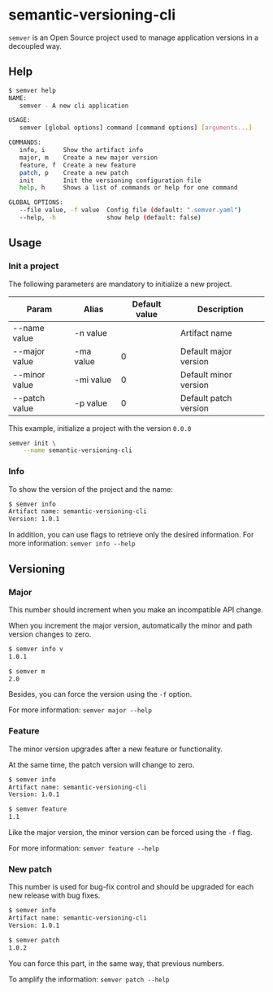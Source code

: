 # semantic-versioning-cli
```semver``` is an Open Source project used to manage application versions in a decoupled way.

## Help
```bash
$ semver help  
NAME:
   semver - A new cli application

USAGE:
   semver [global options] command [command options] [arguments...]

COMMANDS:
   info, i     Show the artifact info
   major, m    Create a new major version
   feature, f  Create a new feature
   patch, p    Create a new patch
   init        Init the versioning configuration file
   help, h     Shows a list of commands or help for one command

GLOBAL OPTIONS:
   --file value, -f value  Config file (default: ".semver.yaml")
   --help, -h              show help (default: false)

```

## Usage
### Init a project
The following parameters are mandatory to initialize a new project.

|Param|Alias|Default value|Description|
|--|--|--|--|
|--name value|-n value||Artifact name|
|--major value|-ma value|0|Default major version|
|--minor value|-mi value|0|Default minor version|
|--patch value|-p value|0|Default patch version|

This example, initialize a project with the version ```0.0.0```
```bash
semver init \
    --name semantic-versioning-cli 
```

### Info
To show the version of the project and the name:

```zsh
$ semver info 
Artifact name: semantic-versioning-cli
Version: 1.0.1
```

In addition, you can use flags to retrieve only the desired information. For more information: ```semver info --help```

## Versioning
### Major
This number should increment when you make an incompatible API change.

When you increment the major version, automatically the minor and path version changes to zero. 

```bash
$ semver info v 
1.0.1

$ semver m
2.0
```

Besides, you can force the version using the ```-f``` option. 

For more information: ```semver major --help```

### Feature
The minor version upgrades after a new feature or functionality. 

At the same time, the patch version will change to zero. 

```bash
$ semver info
Artifact name: semantic-versioning-cli
Version: 1.0.1

$ semver feature
1.1                                                       
```

Like the major version, the minor version can be forced using the ```-f``` flag. 

For more information: ```semver feature --help```

### New patch
This number is used for bug-fix control and should be upgraded for each new release with bug fixes.

```zsh
$ semver info 
Artifact name: semantic-versioning-cli
Version: 1.0.1

$ semver patch
1.0.2
```

You can force this part, in the same way, that previous numbers. 

To amplify the information: ```semver patch --help```
